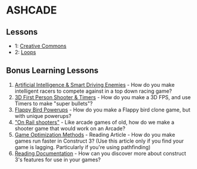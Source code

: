 # ASHCADE


## Lessons

* 1: [Creative Commons](CC_Game_Assets/readme.md)
* 2: [Loops](Mod4.0_Loops/README.md)

## Bonus Learning Lessons
1. [Artificial Intelligence & Smart Driving Enemies](../Bonus_Learning_Material/module_1_Advanced_AI_Driving_Cars/README.md) - How do you make intelligent racers to compete against in a top down racing game?
2. [3D First Person Shooter & Timers](../Bonus_Learning_Material/module_2_3D_FPS_Timers/README.md) - How do you make a 3D FPS, and use Timers to make "super bullets"?
3. [Flappy Bird Powerups](../Bonus_Learning_Material/module_3_flapping_bird_booleans/README.md) - How do you make a Flappy bird clone game, but with unique powerups?
4. ["On Rail shooters"](../Bonus_Learning_Material/module_4_on_rails_shooter_and_integers/README.md) - Like arcade games of old, how do we make a shooter game that would work on an Arcade? 
5. [Game Optimization Methods](../Bonus_Learning_Material/bonus_module_game_optimization_methods/README.md) - Reading Article - How do you make games run faster in Construct 3? (Use this article only if you find your game is lagging. Particularly if you're using pathfinding)
6. [Reading Documentation](../Bonus_Learning_Material/module_6_reading_documentation/README.md) - How can you discover more about construct 3's features for use in your games?